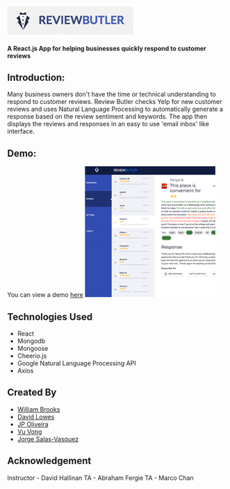 ![Review Butler Web App Logo](ReviewButler-logo.png "ReviewButler Logo")

#### A React.js App for helping businesses quickly respond to customer reviews

## Introduction:
Many business owners don't have the time or technical understanding to respond to customer reviews. Review Butler checks Yelp for new customer reviews and uses Natural Language Processing to automatically generate a response based on the review sentiment and keywords. The app then displays the reviews and responses in an easy to use 'email inbox' like interface. 

## Demo:
You can view a demo [here](https://frozen-brushlands-37289.herokuapp.com) 
![Review Butler Screenshot](ReviewButler300.png "RReview Butler Screenshot")


## Technologies Used
* React
* Mongodb
* Mongoose
* Cheerio.js
* Google Natural Language Processing API
* Axios


## Created By
* [William Brooks](https://github.com/thewillwill)
* [David Lowes](https://github.com/djlowes)
* [JP Oliveira](https://github.com/JPauloBR) 
* [Vu Vong](https://github.com/tsukoni)
* [Jorge Salas-Vasquez](https://github.com/jorgesv16) 
 

## Acknowledgement
Instructor - David Hallinan
TA - Abraham Fergie
TA - Marco Chan
